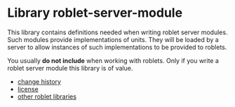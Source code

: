 
# Library roblet-server-module

This library contains definitions needed when writing roblet server modules.
Such modules provide implementations of units.
They will be loaded by a server to allow instances of such implementations
to be provided to roblets.

You usually **do not include** when working with roblets.
Only if you write a roblet server module this library is of value.


* [change history](CHANGES.md)
* [license](../LICENSE.md)
* [other roblet libraries](../README.md)
